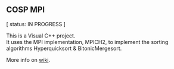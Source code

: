 ## COSP MPI

[ status: IN PROGRESS ]

This is a Visual C++ project.  
It uses the MPI implementation, MPICH2, to implement the sorting algorithms Hyperquicksort & BitonicMergesort. 

More info on [wiki](https://github.com/danielpetroianu/COSP_MPI/wiki).
